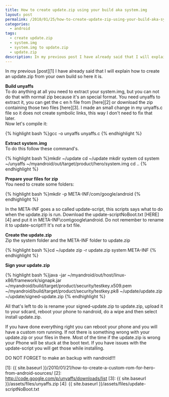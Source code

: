 ```yaml
---
title: How to create update.zip using your build aka system.img
layout: post
permalink: /2010/01/25/how-to-create-update-zip-using-your-build-aka-system-img/
categories:
  - android
tags:
  - create update.zip
  - system.img
  - system.img to update.zip
  - update.zip
description: In my previous post I have already said that I will explain how to create an update.zip from your own build so here it is.
---
```

In my previous [post][1] I have already said that I will explain how to create an update.zip from your own build so here it is.

**Build unyaffs**  
To do anything at all you need to extract your system.img, but you can not do that with normal zip because it's an special format. You need unyaffs to extract it, you can get the c en h file from [here][2] or download the zip containing those two files [here][3]. I made an small change in my unyaffs.c file so it does not create symbolic links, this way I don't need to fix that later.  
Now let's compile it:

{% highlight bash %}gcc -o unyaffs unyaffs.c
{% endhighlight %}

**Extract system.img**  
To do this follow these command's.

{% highlight bash %}mkdir ~/update
cd ~/update
mkdir system
cd system
~/unyaffs  ~/myandroid/out/target/product/hero/system.img
cd ..
{% endhighlight %}

**Prepare your files for zip**  
You need to create some folders:

{% highlight bash %}mkdir -p META-INF/com/google/android
{% endhighlight %}

In the META-INF goes a so called update-script, this scripts says what to do when the update.zip is run. Download the update-scriptNoBoot.txt [HERE][4] and put it in META-INF\com\google\android. Do not remember to rename it to update-script!!! It's not a txt file.

**Create the update.zip**  
Zip the system folder and the META-INF folder to update.zip

{% highlight bash %}cd ~/update
zip -r update.zip system META-INF
{% endhighlight %}

**Sign your update.zip**

{% highlight bash %}java -jar ~/myandroid/out/host/linux-x86/framework/signapk.jar ~/myandroid/build/target/product/security/testkey.x509.pem ~/myandroid/build/target/product/security/testkey.pk8 ~/update/update.zip ~/update/signed-update.zip
{% endhighlight %}

All that's left to do is rename your signed-update.zip to update.zip, upload it to your sdcard, reboot your phone to nandroid, do a wipe and then select install update.zip.

If you have done everything right you can reboot your phone and you will have a custom rom running. If not there is something wrong with your update.zip or your files in there. Most of the time if the update.zip is wrong your Phone will be stuck at the boot text. If you have issues with the update-script you will get those while installing.

DO NOT FORGET to make an backup with nandroid!!!

 [1]: {{ site.baseurl }}/2010/01/21/how-to-create-a-custom-rom-for-hero-from-android-sources/
 [2]: http://code.google.com/p/unyaffs/downloads/list
 [3]: {{ site.baseurl }}/assets/files/unyaffs.zip
 [4]: {{ site.baseurl }}/assets/files/update-scriptNoBoot.txt